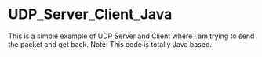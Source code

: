 # UDP_Server_Client_Java
This  is a simple example of UDP Server and Client where i am trying to send the packet and get back. 
Note: This code is totally Java  based.
